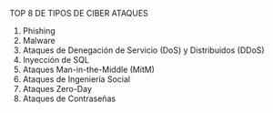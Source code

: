 TOP 8 DE TIPOS DE CIBER ATAQUES
1.	Phishing
2.	Malware
3.	Ataques de Denegación de Servicio (DoS) y Distribuidos (DDoS)
4.	Inyección de SQL
5.	Ataques Man-in-the-Middle (MitM)
6.	Ataques de Ingeniería Social
7.	Ataques Zero-Day
8.	Ataques de Contraseñas
